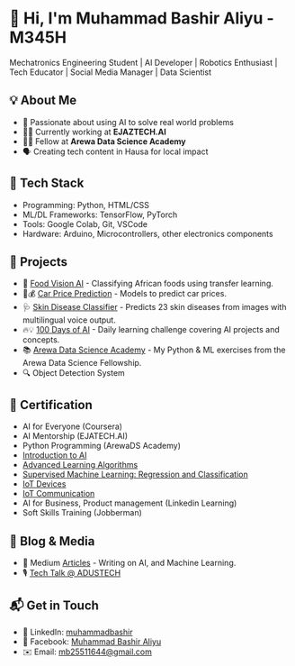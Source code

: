 # 👋 Hi, I'm Muhammad Bashir Aliyu - M345H
Mechatronics Engineering Student | AI Developer | Robotics Enthusiast | Tech Educator | Social Media Manager | Data Scientist


## 💡 About Me
- 🧠 Passionate about using AI to solve real world problems
- 👨‍💻 Currently working at **EJAZTECH.AI**
- 🧑‍🔬 Fellow at **Arewa Data Science Academy**
- 🗣️ Creating tech content in Hausa for local impact


## 🔧 Tech Stack
- Programming: Python, HTML/CSS
- ML/DL Frameworks: TensorFlow, PyTorch
- Tools: Google Colab, Git, VSCode
- Hardware: Arduino, Microcontrollers, other electronics components


## 📂 Projects
- 🍲 [Food Vision AI](https://github.com/Mbashaliee/Food_vision_classfication.git) - Classifying African foods using transfer learning.
- 🚗💰 [Car Price Prediction](https://github.com/Mbashaliee/Car_price_prediction.git) - Models to predict car prices.
- 🩺 [Skin Disease Classifier](https://github.com/Mbashaliee/Skin_Disease_Classifier.git) - Predicts 23 skin diseases from images with multilingual voice output.
- 🔥💡 [100 Days of AI](https://github.com/Mbashaliee/100_days_of_AI.git) - Daily learning challenge covering AI projects and concepts.
- 📚 [Arewa Data Science Academy](https://github.com/Mbashaliee/ArewaDS_python_Exercises.git) - My Python & ML exercises from the Arewa Data Science Fellowship.
- 🔍 Object Detection System 


## 🏅 Certification
- AI for Everyone (Coursera)
- AI Mentorship (EJATECH.AI)
- Python Programming (ArewaDS Academy)
- [Introduction to AI](https://coursera.org/share/d63dc10b28f458f898bc2ba4f6a0ef94)
- [Advanced Learning Algorithms](https://www.coursera.org/account/accomplishments/verify/W41LHKC17HU4?utm_source=link&utm_medium=certificate&utm_content=cert_image&utm_campaign=sharing_cta&utm_product=course)
- [Supervised Machine Learning: Regression and Classification](https://coursera.org/share/1109d93e098abaf8aab253e81fc06b7f)
- [IoT Devices](https://coursera.org/share/ee0ddbef3e6f11453803034873bc61e1)
- [IoT Communication](https://www.coursera.org/learn/iot-communications?utm_source=mobile&utm_source=link&utm_medium=page_share&utm_content=lih&utm_campaign=card_button)
- AI for Business, Product management (Linkedin Learning)
- Soft Skills Training (Jobberman)


## 📝 Blog & Media
- 📖 Medium [Articles](https://medium.com/@mbash) - Writing on AI, and Machine Learning.
- 🎙️ [Tech Talk @ ADUSTECH](#)


## 📬 Get in Touch
- 💼 LinkedIn: [muhammadbashir](https://www.linkedin.com/in/muhammad-bashir-aliyu-76370a23b)
- 📘 Facebook: [Muhammad Bashir Aliyu](https://www.facebook.com/share/19J45tqFXC/)
- ✉️ Email: mb25511644@gmail.com

